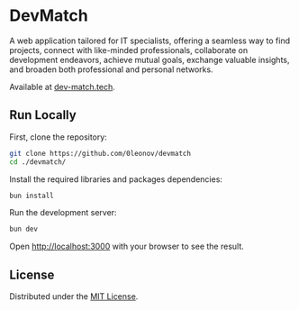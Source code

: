 # DevMatch

A web application tailored for IT specialists, offering a seamless way to find projects, connect with like-minded professionals, collaborate on development endeavors, achieve mutual goals, exchange valuable insights, and broaden both professional and personal networks.

Available at [dev-match.tech](https://dev-match.tech).

## Run Locally

First, clone the repository:

```bash
git clone https://github.com/0leonov/devmatch
cd ./devmatch/
```

Install the required libraries and packages dependencies:

```bash
bun install
```

Run the development server:

```bash
bun dev
```

Open [http://localhost:3000](http://localhost:3000) with your browser to see the result.

## License

Distributed under the [MIT License](LICENSE).
